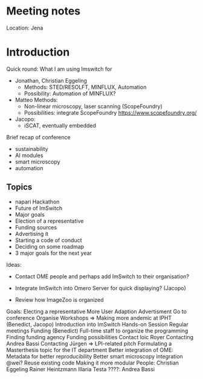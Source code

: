 # Meeting notes

Location: Jena

# Introduction

Quick round: What I am using Imswitch for
- Jonathan, Christian Eggeling 
  - Methods: STED/RESOLFT, MINFLUX, Automation
  - Possibility: Automation of MINFLUX?
- Matteo Methods: 
  - Non-linear microscopy, laser scanning (ScopeFoundry)
  - Possibilities: integrate ScopeFoundry https://www.scopefoundry.org/
- Jacopo:
  - iSCAT, eventually embedded


Brief recap of conference
- sustainability
- AI modules 
- smart microscopy
- automation

## Topics

- napari Hackathon
- Future of ImSwitch
- Major goals
- Election of a representative
- Funding sources
- Advertising it 
- Starting a code of conduct 
- Deciding on some roadmap
- 3 major goals for the next year 


Ideas:
- Contact OME people and perhaps add ImSwitch to their organisation?
- Integrate ImSwitch into Omero Server for quick displaying? (Jacopo)

- Review how ImageZoo is organized 

Goals:
Electing a representative
More User Adaption
Advertisment
Go to conference
Organise Workshops => Making more andemic at IPHT (Benedict, Jacopo)
Introduction into ImSwitch
Hands-on Session
Regular meetings
Funding (Benedict)
Full-time staff to organize the programming
Finding funding agency
Funding possibilities 
Contact loic Royer 
Contacting Andrea Bassi
Contacting Jürgen => LPI-related pitch
Formulating a Masterthesis topic for the IT department 
Better integration of OME:
Metadata for better reproducibility 
Better smart microscopy integration
@wei? 
Reuse existing code 
Making it more modular 
People:
Christian Eggeling
Rainer Heintzmann
Illaria Testa
????:
Andrea Bassi 
